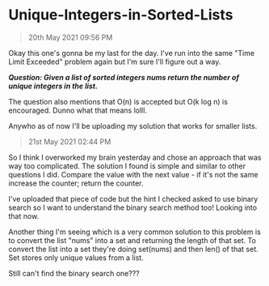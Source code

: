 # Unique-Integers-in-Sorted-Lists
>20th May 2021 09:56 PM

Okay this one's gonna be my last for the day. I've run into the same "Time Limit Exceeded" problem again but I'm sure I'll figure out a way.

***Question: Given a list of sorted integers nums return the number of unique integers in the list.***


The question also mentions that O(n) is accepted but O(k log n) is encouraged. Dunno what that means lolll.

Anywho as of now I'll be uploading my solution that works for smaller lists.

>21st May 2021 02:44 PM

So I think I overworked my brain yesterday and chose an approach that was way too complicated. The solution I found is simple and similar to other questions I did. Compare the value with the next value - if it's not the same increase the counter; return the counter. 

I've uploaded that piece of code but the hint I checked asked to use binary search so I want to understand the binary search method too! Looking into that now.


Another thing I'm seeing which is a very common solution to this problem is to convert the list "nums" into a set and returning the length of that set. To convert the list into a set they're doing set(nums) and then len() of that set. Set stores only unique values from a list.

Still can't find the binary search one???
